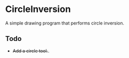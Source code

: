 CircleInversion 
===========

A simple drawing program that performs circle inversion.

Todo
------------
* ~~Add a circle tool.~~.